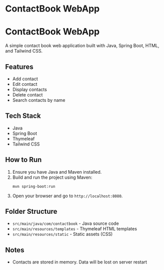 # ContactBook WebApp
# ContactBook WebApp

A simple contact book web application built with Java, Spring Boot, HTML, and Tailwind CSS.

## Features
- Add contact
- Edit contact
- Display contacts
- Delete contact
- Search contacts by name

## Tech Stack
- Java
- Spring Boot
- Thymeleaf
- Tailwind CSS

## How to Run
1. Ensure you have Java and Maven installed.
2. Build and run the project using Maven:
   ```shell
   mvn spring-boot:run
   ```
3. Open your browser and go to `http://localhost:8080`.

## Folder Structure
- `src/main/java/com/contactbook` - Java source code
- `src/main/resources/templates` - Thymeleaf HTML templates
- `src/main/resources/static` - Static assets (CSS)

## Notes
- Contacts are stored in memory. Data will be lost on server restart
